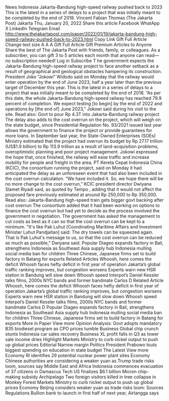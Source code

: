 # 

News
Indonesia
Jakarta-Bandung high-speed railway pushed back to 2023
This is the latest in a series of delays to a project that was initially meant to be completed by the end of 2018.
Vincent Fabian Thomas
(The Jakarta Post)
Jakarta
Thu, January 20, 2022
Share this article
Facebook
WhatApp
X
LinkedIn
Telegram
Email
http://www.thejakartapost.com/paper/2022/01/19/jakarta-bandung-high-speed-railway-pushed-back-to-2023.html
Copy Link
Gift Full Article
Change text size
A
A
A
Gift Full Article
Gift Premium Articles
to Anyone
Share the best of The Jakarta Post with friends, family, or colleagues. As a subscriber, you can gift 3 to 5 articles each month that anyone can read—no subscription needed!
Log in
Subscribe
T
he government expects the Jakarta-Bandung high-speed railway project to face another setback as a result of geographical and geological obstacles hampering its construction.
President Joko “Jokowi” Widodo said on Monday that the railway would enter operation by the end of June 2023, half a year later than the previous target of December this year.
This is the latest in a series of delays to a project that was initially meant to be completed by the end of 2018.
“As per this date, the whole Jakarta-Bandung high-speed railway has reached 79.9 percent of completion. We expect testing [to begin] by the end of 2022 and operations by [the end of] June 2023,” Jokowi said during his visit to the site.
Read also:
Govt to pour Rp 4.3T into Jakarta-Bandung railway project
The delay also adds to the cost overrun on the project, which will weigh on the state budget, since Presidential Regulation No. 93/2021 issued last year allows the government to finance the project or provide guarantees for more loans.
In September last year, the State-Owned Enterprises (SOEs) Ministry estimated that the project had overrun its budget by Rp 27.17 trillion (US$1.9 billion) to Rp 113.9 trillion as a result of land-acquisition problems, overoptimistic planning and poor project management.
Jokowi expressed the hope that, once finished, the railway will ease traffic and increase mobility for people and freight in the area.
PT Kereta Cepat Indonesia China (KCIC), the consortium running the project, said on Monday it had anticipated the delay as an unforeseen event that had also been included in the cost overrun calculation.
“We have included it. So, we hope there will be no more change to the cost overrun,” KCIC president director Dwiyana Slamet Riyadi said, as quoted by
Tempo
, adding that it would not affect the proposed fare previously estimated at around Rp 250,000 to Rp 350,000.
Read also:
Jakarta-Bandung high-speed train gets bigger govt backing after cost overrun
The consortium added that it had been working on options to finance the cost overrun but had yet to decide as the process involved the government in negotiation.
The government has asked the management to cut costs as best as it can so that the cost overrun can be kept to a minimum.
“It's like
Pak
Luhut [Coordinating Maritime Affairs and Investment Minister Luhut Pandjaitan] said: The dry towels can be squeezed again. That is
Pak
Luhut's message to us, so that the cost overrun can be reduced as much as possible,” Dwiyana said.
Popular
Diageo expands factory in Bali, strengthens Indonesia as Southeast Asia supply hub
Indonesia mulling social media ban for children
Three Chinese, Japanese firms set to build factory in Batang for exports
Related Articles
Whoosh, here comes the deficit
Whoosh faces hefty deficit in first year of operation
Jakarta’s global traffic ranking improves, but congestion worsens
Experts warn new HSR station in Bandung will slow down Whoosh speed
Interpol’s Daniel Kessler talks films, 2000s NYC bands and former bandmate Carlos D
Related Article
Whoosh, here comes the deficit
Whoosh faces hefty deficit in first year of operation
Jakarta’s global traffic ranking improves, but congestion worsens
Experts warn new HSR station in Bandung will slow down Whoosh speed
Interpol’s Daniel Kessler talks films, 2000s NYC bands and former bandmate Carlos D
Popular
Diageo expands factory in Bali, strengthens Indonesia as Southeast Asia supply hub
Indonesia mulling social media ban for children
Three Chinese, Japanese firms set to build factory in Batang for exports
More in Paper
View more
Opinion
Analysis: Govt adopts mandatory B35 biodiesel program as CPO prices tumble
Business
Global chip crunch stunts Indonesia car sales recovery
Business
XL profit falls in Q3 as tower sale income dries
Highlight
Markets
Ministry to curb nickel output to push up global prices
Editorial
Narrow margin
Politics
President Prabowo touts biggest spending on education in state budget
The Latest
View more
Economy
RI identifies 29 potential nuclear power plant sites
Economy
Chinese authorities are considering a weaker yuan as Trump trade risks loom, sources say
Middle East and Africa
Indonesia commences evacuation of 37 citizens in Damascus
Tech
US finalizes $6.1 billion Micron chip-making subsidy
Archipelago
Two foreign visitors killed in tree collapse in Monkey Forest
Markets
Ministry to curb nickel output to push up global prices
Economy
Beijing considers weaker yuan as trade risks loom: Sources
Regulations
Bullion bank to launch in first half of next year, Airlangga says